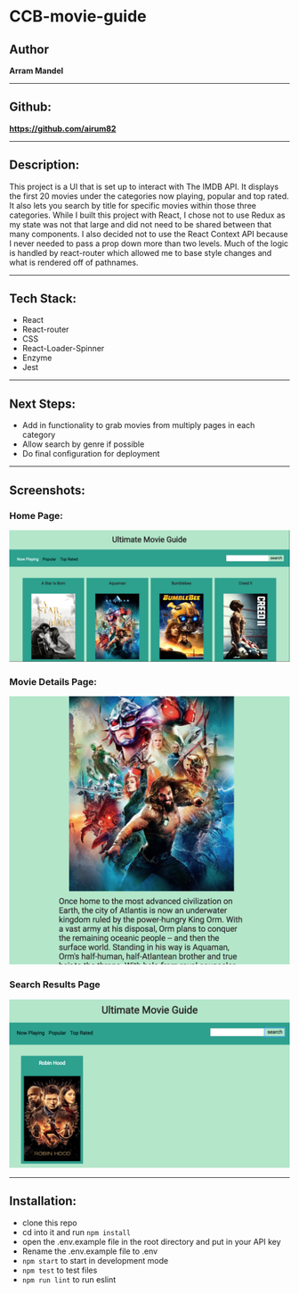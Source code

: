 # CCB-movie-guide
## Author
<strong>Arram Mandel</strong>
<hr>

## Github:
<strong>https://github.com/airum82</strong>
<hr>

## Description:
This project is a UI that is set up to interact with The IMDB API. It displays the first 20 movies under the categories now playing, popular and top rated. It also lets you search by title for specific movies within those three categories. While I built this project with React, I chose not to use Redux as my state was not that large and did not need to be shared between that many components. I also decided not to use the React Context API because I never needed to pass a prop down more than two levels. Much of the logic is handled by react-router which allowed me to base style changes and what is rendered off of pathnames.
<hr>

## Tech Stack:
- React
- React-router
- CSS
- React-Loader-Spinner
- Enzyme
- Jest
<hr>

## Next Steps:
- Add in functionality to grab movies from multiply pages in each category
- Allow search by genre if possible
- Do final configuration for deployment
<hr>

## Screenshots:

### Home Page:
<img src="https://github.com/airum82/CCB-movie-guide/blob/master/Screen%20Shot%202019-02-01%20at%201.19.22%20PM.png" alt="the home page which shows now playing movies">
<h3>Movie Details Page:</h3>
<img src="https://github.com/airum82/CCB-movie-guide/blob/master/Screen%20Shot%202019-02-01%20at%201.20.05%20PM.png" alt="the movie details page which shows additional information about the movie">
<h3>Search Results Page</h3>
<img src="https://github.com/airum82/CCB-movie-guide/blob/master/Screen%20Shot%202019-02-01%20at%201.20.26%20PM.png" alt="the movie search results page">
<hr>

## Installation:
  - clone this repo
  - cd into it and run ```npm install```
  - open the .env.example file in the root directory and put in your API key
  - Rename the .env.example file to .env
  - ```npm start``` to start in development mode
  - ```npm test``` to test files
  - ```npm run lint``` to run eslint
